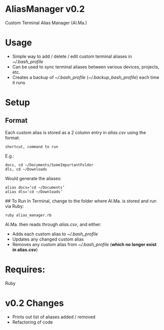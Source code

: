 # AliasManager v0.2
Custom Terminal Alias Manager (Al.Ma.)

# Usage
- Simple way to add / delete / edit custom terminal aliases in *~/.bash_profile*
- Can be used to sync terminal aliases between various devices, projects, etc.
- Creates a backup of *~/.bash_profile* (*~/.backup_bash_profile*) each time it runs

# Setup
## Format

Each custom alias is stored as a 2 column entry in *alias.csv* using the format:

	shortcut, command to run
E.g.:

	docs, cd ~/Documents/SomeImportantFolder
	dls, cd ~/Downloads

Would generate the aliases:

	alias docs=‘cd ~/Documents’
	alias dls=‘cd ~/Downloads’


## To Run
In Terminal, change to the folder where Al.Ma. is stored and run via Ruby:

	ruby alias_manager.rb

Al.Ma. then reads through *alias.csv*, and either:

- Adds each custom alias to *~/.bash_profile*
- Updates any changed custom alias
- Removes any custom alias from *~/.bash_profile* (**which no longer exist in alias.csv**)

# Requires:
Ruby

# v0.2 Changes
- Prints out list of aliases added / removed
- Refactoring of code